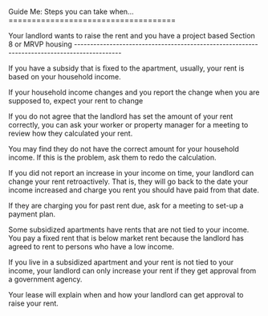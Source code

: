 Guide Me: Steps you can take when...
    ====================================

Your landlord wants to raise the rent and you have a project based Section 8 or MRVP housing
        --------------------------------------------------------------------------------------------

If you have a subsidy that is fixed to the apartment, usually, your rent
is based on your household income.

If your household income changes and you report the change when you are
supposed to, expect your rent to change

If you do not agree that the landlord has set the amount of your rent
correctly, you can ask your worker or property manager for a meeting to
review how they calculated your rent.

You may find they do not have the correct amount for your household
income. If this is the problem, ask them to redo the calculation.

If you did not report an increase in your income on time, your landlord
can change your rent retroactively. That is, they will go back to the
date your income increased and charge you rent you should have paid from
that date.

If they are charging you for past rent due, ask for a meeting to set-up
a payment plan.

Some subsidized apartments have rents that are not tied to your income.
You pay a fixed rent that is below market rent because the landlord has
agreed to rent to persons who have a low income.

If you live in a subsidized apartment and your rent is not tied to your
income, your landlord can only increase your rent if they get approval
from a government agency.

Your lease will explain when and how your landlord can get approval to
raise your rent.